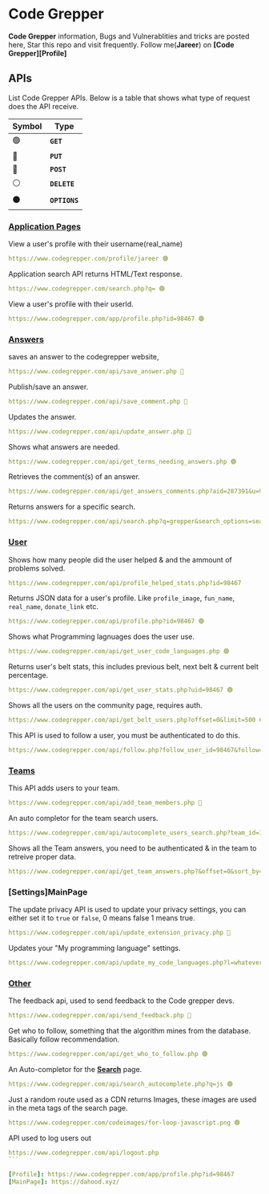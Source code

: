 # Code Grepper

**Code Grepper** information, Bugs and Vulnerablities and tricks are posted here, Star this repo and visit frequently. Follow me(**Jareer**) on **[Code Grepper][Profile]**

## APIs

List Code Grepper APIs. Below is a table that shows what type of request does the API receive.

| Symbol | Type |
|---|---|
| 🟢 |  **`GET`** |
| 🔵 |  **`PUT`** |
| 🔴 |  **`POST`** |
| ⚪ |  **`DELETE`** |
| ⚫ |  **`OPTIONS`** |

### [Application Pages](MainPage)

View a user's profile with their username(real_name)

```yaml
https://www.codegrepper.com/profile/jareer 🟢
```

Application search API returns HTML/Text response.

```yaml
https://www.codegrepper.com/search.php?q= 🟢
```

View a user's profile with their userId.

```yaml
https://www.codegrepper.com/app/profile.php?id=98467 🟢
```

### [Answers](MainPage)

saves an answer to the codegrepper website,

```yaml
https://www.codegrepper.com/api/save_answer.php 🔴
```

Publish/save an answer.

```yaml
https://www.codegrepper.com/api/save_comment.php 🔴
```

Updates the answer.

```yaml
https://www.codegrepper.com/api/update_answer.php 🔴

```

Shows what answers are needed.

```yaml
https://www.codegrepper.com/api/get_terms_needing_answers.php 🟢
```

Retrieves the comment(s) of an answer.

```yaml
https://www.codegrepper.com/api/get_answers_comments.php?aid=287391&u=98467 🟢
```

Returns answers for a specific search.

```yaml
https://www.codegrepper.com/api/search.php?q=grepper&search_options=search_titles 🟢
```

### [User](MainPage)

Shows how many people did the user helped & and the ammount of problems solved.

```yaml
https://www.codegrepper.com/api/profile_helped_stats.php?id=98467
```

Returns JSON data for a user's profile. Like `profile_image`, `fun_name`, `real_name`, `donate_link` etc.

```yaml
https://www.codegrepper.com/api/profile.php?id=98467 🟢
```

Shows what Programming lagnuages does the user use.

```yaml
https://www.codegrepper.com/api/get_user_code_languages.php 🟢
```

Returns user's belt stats, this includes previous belt, next belt & current belt percentage.

```yaml
https://www.codegrepper.com/api/get_user_stats.php?uid=98467 🟢
```

Shows all the users on the community page, requires auth.

```yaml
https://www.codegrepper.com/api/get_belt_users.php?offset=0&limit=500 🟢
```

This API is used to follow a user, you must be authenticated to do this.

```yaml
https://www.codegrepper.com/api/follow.php?follow_user_id=98467&follow=1 🟢
```

### [Teams](MainPage)

This API adds users to your team.

```yaml
https://www.codegrepper.com/api/add_team_members.php 🔴
```

An auto completor for the team search users.

```yaml
https://www.codegrepper.com/api/autocomplete_users_search.php?team_id=1&q=Jareer 🟢
```

Shows all the Team answers, you need to be authenticated & in the team to retreive proper data.

```yaml
https://www.codegrepper.com/api/get_team_answers.php?&offset=0&sort_by=id_desc&team_id=348 🟢
```

### [Settings]MainPage

The update privacy API is used to update your privacy settings, you can either set it to `true` or `false`, 0 means false 1 means true.

```yaml
https://www.codegrepper.com/api/update_extension_privacy.php 🔴
```

Updates your "My programming language" settings.

```yaml
https://www.codegrepper.com/api/update_my_code_languages.php?l=whatever&enabled=1 🟢
```

### [Other](MainPage)

The feedback api, used to send feedback to the Code grepper devs.

```yaml
https://www.codegrepper.com/api/send_feedback.php 🔴
```

Get who to follow, something that the algorithm mines from the database. Basically follow recommendation.

```yaml
https://www.codegrepper.com/api/get_who_to_follow.php 🟢
```

An Auto-completor for the [**Search**](https://www.codegrepper.com/search.php) page.

```yaml
https://www.codegrepper.com/api/search_autocomplete.php?q=js 🟢
```

Just a random route used as a CDN returns Images, these images are used in the meta tags of the search page.

```yaml
https://www.codegrepper.com/codeimages/for-loop-javascript.png 🟢
```

API used to log users out

```yaml
https://www.codegrepper.com/api/logout.php
```

[Profile]: https://www.codegrepper.com/app/profile.php?id=98467
[MainPage]: https://dahood.xyz/